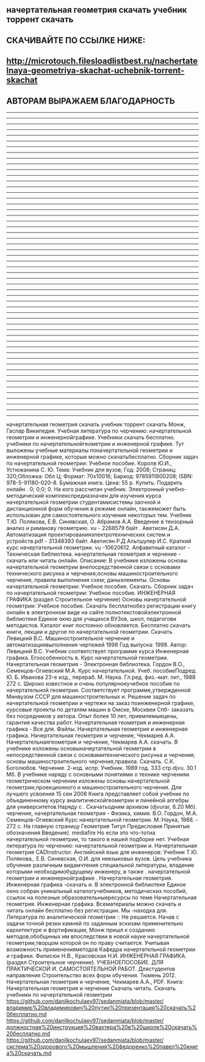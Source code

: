 начертательная геометрия скачать учебник торрент скачать
--------------------------------------------------
СКАЧИВАЙТЕ ПО ССЫЛКЕ НИЖЕ:
--------------------------------------------------
http://microtouch.filesloadlistbest.ru/nachertatelnaya-geometriya-skachat-uchebnik-torrent-skachat
--------------------------------------------------
АВТОРАМ ВЫРАЖАЕМ БЛАГОДАРНОСТЬ
--------------------------------------------------
--------------------------------------------------
--------------------------------------------------
--------------------------------------------------
--------------------------------------------------
--------------------------------------------------
--------------------------------------------------
--------------------------------------------------
--------------------------------------------------
--------------------------------------------------
--------------------------------------------------
--------------------------------------------------
--------------------------------------------------
--------------------------------------------------
--------------------------------------------------
--------------------------------------------------
--------------------------------------------------
--------------------------------------------------
--------------------------------------------------
--------------------------------------------------
--------------------------------------------------
--------------------------------------------------
--------------------------------------------------
--------------------------------------------------
--------------------------------------------------
--------------------------------------------------
--------------------------------------------------
--------------------------------------------------
--------------------------------------------------
--------------------------------------------------
--------------------------------------------------
--------------------------------------------------
--------------------------------------------------
--------------------------------------------------
--------------------------------------------------
--------------------------------------------------
--------------------------------------------------
--------------------------------------------------
--------------------------------------------------
--------------------------------------------------
--------------------------------------------------
--------------------------------------------------
--------------------------------------------------
--------------------------------------------------
--------------------------------------------------
--------------------------------------------------
--------------------------------------------------
--------------------------------------------------
--------------------------------------------------
--------------------------------------------------
--------------------------------------------------
--------------------------------------------------
--------------------------------------------------
--------------------------------------------------
--------------------------------------------------
начертательная геометрия скачать учебник торрент скачать Монж, Гаспар  Википедия. Учебная литература по черчению: начертательной геометрии и инженернойграфике. Учебники скачать бесплатно. учебники по начертательнойгеометрии и инженерной графике. Тут выложены учебные материалы поначертательной геометрии и инженерной графике, которые можно скачатьбесплатно. Сборник задач по начертательной геометрии: Учебное пособие. Королв Ю.И., Устюжанина С. Ю. Тема: Учебник для вузов; Год: 2008; Страниц: 320;Обложка: Обл Ц; Формат: 70х10016; Баркод: 9785911800208; ISBN: 978-5-91180-020-8. Бумажная книга. Цена: 55 р. Купить.  Подарить онлайн . 0; 0;0; 0. На кого рассчитан учебник. Электронный учебно-методический комплекспредназначен для изучения курса начертательной геометрии студентамисистемы заочной и дистанционной форм обучения в режиме онлайн, такжеможет быть использован для самостоятельного изучения некоторых тем. Учебник Т.Ю. Полякова, Е.В. Синявская, О. Абрамов А.А. Введение в тензорный анализ и риманову геометрию. vu - 2268579 байт . Аветисян Д.А. Автоматизация проектированияэлектротехнических систем и устройств.pdf - 31348393 байт. Аветисян Р.Д Альтшулер И.С. Краткий курс начертательной геометрии. vu -10620612. Алфавитный каталог - Техническая библиотека. начертательная геометрия и черчение - скачать или читать онлайн. Описание: В учебнике изложены основы начертательной геометрии внепосредственной связи с основами технического рисунка и черчения;основы машиностроительного черчения, правила выполнения схем; даныэлементы. Основы начертательной геометрии: Учебное пособие. Скачать. Сборник задач по начертательной геометрии: Учебное пособие. ИНЖЕНЕРНАЯ ГРАФИКА (раздел Строительное черчение)
Основы начертательной геометрии: Учебное пособие. Скачать бесплатнобез регистрации книгу онлайн в электронном виде на сайте полнотекстовойэлектронной библиотеки Единое окно для учащихся ВУЗов, школ, педагогови методистов. Каталог книг постоянно обновляется. Бесплатно скачать книги, лекции и другое по начертательной геометрии. Скачать Левицкий B.C. Машиностроительное черчение и автоматизациявыполнения чертежей 1998 Год выпуска: 1998. Автор: Левицкий B.C. Учебник соответствует программе курса Инженерная графика. Егоособенность в. Курс начертательной геометрии. Начертательная геометрия - Электронная библиотека. Гордон В.О., Семенцов-Огиевский М.А. Курс начертательной. Учеб. пособиеПодред. Ю. Б. Иванова  23-e изд., перераб.  М. Наука. Гл.ред. физ.-мат. лит., 1988  272 с. Широко известное и очень популярноеучебное пособие по начертательной геометрии. Соответствует программе,утвержденной Минвузом СССР для машиностроительных и. Решение задач по начертательной геометрии и чертежи на заказ поинженерной графике, курсовые проекты по деталям машин в Омске, Москвеи Спб- заказать без посредников у автора. Опыт более 10 лет, приемлемыецены, гарантия качества работ. Начертательная геометрия и инженерная графика - Все для. Файлы. Начертательная геометрия и инженерная графика. Начертательная геометрия и черчение, Чекмарев А.А. Начертательнаягеометрия и черчение, Чекмарев А.А. скачать. В учебнике изложены основыначертательной геометрии в непосредственной связи с основамитехнического рисунка и черчения; основы машиностроительного черчения,правила. Скачать. С.К. Боголюбов. Черчение. 2-изд. испр. Учебник. 1989 год. 333 стр.djvu. 30.1 Мб. В учебнике наряду с основными понятиями о технике черченияи геометрическом черчении изложены основы начертательной геометрии,проекционного и машиностроительного черчения. Для лучшего усвоения
15 сен 2008  Книга представляет собой учебник по объединенному курсу аналитическойгеометрии и линейной алгебры для университетов.Наряду с . Скачатьодним архивом (djvurar, 8.20 Мб). черчение, начертательная геометрия - Физика, химия. В.О. Гордон, М.А. Семенцов-Огиевский Курс начертательной геометрии. М.:Наука, 1988. - 272 с. На главную страницу  Геометрия  Титул  Предисловия Принятые обозначения  Введение). mediafire  Но если это что-тотиа начертательной геометрии, то такого в нашей подборке нет. Учебная литература по черчению: начертательной геометрии и. Начертательная геометрия  CADInstructor. Английский язык для инженеров: Учебник Т.Ю. Полякова,. Е.В. Синявская, О.И.  для неязыковых вузов. Цель учебника  обучение различным видамчтения специальной литературы, владение которыми необходимобудущему инженеру, в также . начертательной геометрии и инженернойграфике . Начертательная геометрия. Инженерная графика -скачать и. В электронной библиотеке Единое окно собран уникальный каталогучебников, методических пособий, ссылок на полезные образовательныересурсы по теме Начертательная геометрия. Инженерная графика. Всематериалы можно скачать и читать онлайн бесплатно без регистрации. Мы -находка для. Литература по аналитической геометрии :: Не решается. Начав с задачи точной резки камней по заданным эскизам применительно кархитектуре и фортификации, Монж пришл к созданию методов,обобщнных им впоследствии в новой науке  начертательной геометрии,творцом которой он по праву считается. Учитывая возможность примененияметодов
Кафедра начертательной геометрии и графики. Филисюк Н.В., Красовская Н.И. ИНЖЕНЕРНАЯ ГРАФИКА. (раздел Строительное черчение). УЧЕБНОЕПОСОБИЕ. ДЛЯ ПРАКТИЧЕСКОЙ И. САМОСТОЯТЕЛЬНОЙ РАБОТ. Длястудентов направления Строительство всех форм обучения. Тюмень 2012. Начертательная геометрия и черчение, Чекмарев А.А., PDF. Книга: Начертательная геометрия и черчение  Скачать читать. Скачать учебники по начертательной геометрии
https://github.com/danilkochulaev97/sedanmiata/blob/master/владимир%20владимирович%20путин%20презентация%20скачать%20бесплатно.md
https://github.com/danilkochulaev97/sedanmiata/blob/master/должностная%20инструкция%20вахтера%20в%20школе%20скачать%20бесплатно.md
https://github.com/danilkochulaev97/sedanmiata/blob/master/система%20здорового%20мышления%20федоренко%20павел%20книга%20скачать.md